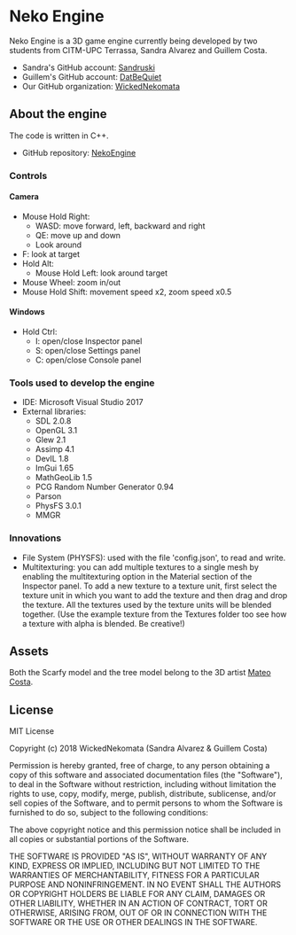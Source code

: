 # Neko Engine

Neko Engine is a 3D game engine currently being developed by two students from CITM-UPC Terrassa, Sandra Alvarez and Guillem Costa.

- Sandra's GitHub account: [Sandruski](https://github.com/Sandruski)
- Guillem's GitHub account: [DatBeQuiet](https://github.com/DatBeQuiet)
- Our GitHub organization: [WickedNekomata](https://github.com/WickedNekomata)

## About the engine

The code is written in C++.

- GitHub repository: [NekoEngine](https://github.com/WickedNekomata/NekoEngine)

### Controls

#### Camera
- Mouse Hold Right:
	- WASD: move forward, left, backward and right
	- QE: move up and down
	- Look around
- F: look at target
- Hold Alt:
	- Mouse Hold Left: look around target
- Mouse Wheel: zoom in/out
- Mouse Hold Shift: movement speed x2, zoom speed x0.5

#### Windows
- Hold Ctrl:
	- I: open/close Inspector panel
	- S: open/close Settings panel
	- C: open/close Console panel

### Tools used to develop the engine

- IDE: Microsoft Visual Studio 2017
- External libraries: 
	- SDL 2.0.8
	- OpenGL 3.1
	- Glew 2.1
	- Assimp 4.1
	- DevIL 1.8
	- ImGui 1.65
	- MathGeoLib 1.5
	- PCG Random Number Generator 0.94
	- Parson
	- PhysFS 3.0.1
	- MMGR

### Innovations

- File System (PHYSFS): used with the file 'config.json', to read and write.
- Multitexturing: you can add multiple textures to a single mesh by enabling the
multitexturing option in the Material section of the Inspector panel. To add a new
texture to a texture unit, first select the texture unit in which you want to add the 
texture and then drag and drop the texture. All the textures used by the texture
units will be blended together. (Use the example texture from the Textures folder
too see how a texture with alpha is blended. Be creative!)

## Assets

Both the Scarfy model and the tree model belong to the 3D artist [Mateo Costa](https://www.artstation.com/mateocosta).

## License

MIT License

Copyright (c) 2018 WickedNekomata (Sandra Alvarez & Guillem Costa)

Permission is hereby granted, free of charge, to any person obtaining a copy
of this software and associated documentation files (the "Software"), to deal
in the Software without restriction, including without limitation the rights
to use, copy, modify, merge, publish, distribute, sublicense, and/or sell
copies of the Software, and to permit persons to whom the Software is
furnished to do so, subject to the following conditions:

The above copyright notice and this permission notice shall be included in all
copies or substantial portions of the Software.

THE SOFTWARE IS PROVIDED "AS IS", WITHOUT WARRANTY OF ANY KIND, EXPRESS OR
IMPLIED, INCLUDING BUT NOT LIMITED TO THE WARRANTIES OF MERCHANTABILITY,
FITNESS FOR A PARTICULAR PURPOSE AND NONINFRINGEMENT. IN NO EVENT SHALL THE
AUTHORS OR COPYRIGHT HOLDERS BE LIABLE FOR ANY CLAIM, DAMAGES OR OTHER
LIABILITY, WHETHER IN AN ACTION OF CONTRACT, TORT OR OTHERWISE, ARISING FROM,
OUT OF OR IN CONNECTION WITH THE SOFTWARE OR THE USE OR OTHER DEALINGS IN THE
SOFTWARE.